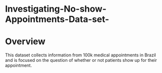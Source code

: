 # Investigating-No-show-Appointments-Data-set-
# Overview
This dataset collects information from 100k medical appointments in Brazil and is focused on the question of whether or not patients show up for their appointment.
